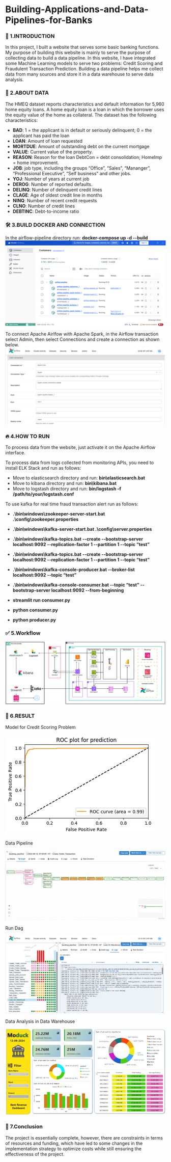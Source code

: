 # Building-Applications-and-Data-Pipelines-for-Banks

### 🚀 1.INTRODUCTION
In this project, I built a website that serves some basic banking functions. My purpose of building this website is mainly to serve the purpose of collecting data to build a data pipeline. In this website, I have integrated some Machine Learning models to serve two problems: Credit Scoring and Fraudulent Transaction Prediction. Building a data pipeline helps me collect data from many sources and store it in a data warehouse to serve data analysis.

### 🧐 2.ABOUT DATA 
The HMEQ dataset reports characteristics and default information for 5,960 home equity loans. A home equity loan is a loan in which the borrower uses the equity value of the home as
collateral. The dataset has the following characteristics:

- **BAD**: 1 = the applicant is in default or seriously delinquent; 0 = the applicant has paid the loan
- **LOAN**: Amount of loan requested
- **MORTDUE**: Amount of outstanding debt on the current mortgage
- **VALUE**: Current value of the property.
- **REASON**: Reason for the loan DebtCon = debt consolidation; HomeImp = home improvement.
- **JOB**: job type, including the groups “Office”, “Sales”, “Mananger”, “Professional Executive”, “Self business” and other jobs.
- **YOJ**: Number of years at current job
- **DEROG**: Number of reported defaults.
- **DELINQ**: Number of delinquent credit lines
- **CLAGE**: Age of oldest credit line in months
- **NINQ**: Number of recent credit requests
- **CLNO**: Number of credit lines
- **DEBTINC**: Debt-to-income ratio

### 🛠️ 3.BUILD DOCKER AND CONNECTION

In the airflow-pipeline directory run: <strong>docker-compose up -d --build</strong>
![UI](docker.png)

To connect Apache Airlfow with Apache Spark, in the Airflow transaction select Admin, then select Connections and create a connection as shown below.
![UI](conn_airflow_spark.png)

### 🔥 4.HOW TO RUN

To process data from the website, just activate it on the Apache Airflow interface.

To process data from logs collected from monitoring APIs, you need to install ELK Stack and run as follows:

- Move to elasticsearch directory and run: <strong>bin\elasticsearch.bat</strong>
- Move to kibana directory and run: <strong>bin\kibana.bat</strong>
- Move to logstash directory and run: <strong>bin/logstash -f /path/to/your/logstash.conf</strong>

To use kafka for real time fraud transaction alert run as follows:

- <strong>.\bin\windows\zookeeper-server-start.bat .\config\zookeeper.properties  <!-- Start the Zookeeper server --></strong>

- <strong>.\bin\windows\kafka-server-start.bat .\config\server.properties <!-- Start the Kafka server --></strong>

- <strong>.\bin\windows\kafka-topics.bat --create --bootstrap-server localhost:9092 --replication-factor 1 --partition 1 --topic “test” </strong>

- <strong>.\bin\windows\kafka-topics.bat --create --bootstrap-server localhost:9092 --replication-factor 1 --partition 1 --topic “test”</strong>

- <strong>.\bin\windows\kafka-console-producer.bat --broker-list localhost:9092 --topic “test”</strong>

- <strong>.\bin\windows\kafka-console-consumer.bat --topic “test” --bootstrap-server localhost:9092 --from-beginning</strong>

- <strong>streamlit run consumer.py</strong>

- <strong>python consumer.py</strong>

- <strong>python producer.py</strong>

### ✅ 5.Workflow

![UI](data_pipeline.png)

### 📝 6.RESULT

Model for Credit Scoring Problem

![UI](svc_max.png)

Data Pipeline

![UI](dag.png)

Run Dag

![UI](run_dag.png)

Data Analysis in Data Warehouse

![UI](dashboard.png)

### 🚨 7.Conclusion

The project is essentially complete, however, there are constraints in terms of resources and funding, which have led to some changes in the implementation strategy to optimize costs while still ensuring the effectiveness of the project.

